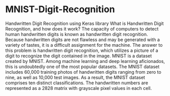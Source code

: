# MNIST-Digit-Recognition
Handwritten Digit Recognition using Keras library
What is Handwritten Digit Recognition, and how does it work? The capacity of computers to detect human handwritten digits is known as handwritten digit recognition. Because handwritten digits are not flawless and may be generated with a variety of tastes, it is a difficult assignment for the machine. The answer to this problem is handwritten digit recognition, which utilizes a picture of a digit to recognize the digit contained in the image.
MNIST is a dataset created by MNIST. Among machine learning and deep learning aficionados, this is undoubtedly one of the most popular datasets. The MNIST dataset includes 60,000 training photos of handwritten digits ranging from zero to nine, as well as 10,000 test images. As a result, the MNIST dataset comprises ten distinct classifications. The handwritten numbers are represented as a 2828 matrix with grayscale pixel values in each cell.
